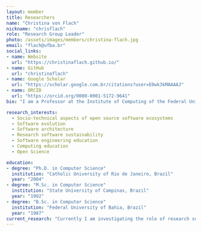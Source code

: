 ```yaml
---
layout: member
title: Researchers
name: "Christina von Flach"
nickname: "chrisflach"
role: "Research Group Leader"
photo: /assets/images/members/christina-flach.jpg
email: "flach@ufba.br"
social_links:
- name: Website
  url: "https://christinaflach.github.io/"
- name: GitHub
  url: "christinaflach"
- name: Google Scholar
  url: "https://scholar.google.com.br/citations?user=E0wk3kMAAAAJ"
- name: ORCID
  url: "https://orcid.org/0000-0001-5172-9641"
bio: "I am a Professor at the Institute of Computing of the Federal University of Bahia since 1990. I hold a PhD degree in Computer Science from the Catholic University of Rio de Janeiro, Brazil (2004), supervised by Prof. Carlos Lucena. In 2019, I took a sabbatical leave at Catholic University of Rio de Janeiro, Brazil. In 2019, I took a sabbatical leave at Faculty of Computer Science, University of Namur, Belgium. Currently, I am on a sabbatical leave at Universidade de São Paulo (USP), Brazil."

research_interests:
  - Socio-technical aspects of open source software ecosystems
  - Software evolution
  - Software architecture
  - Research software sustainability
  - Software engineering education
  - Computing education
  - Open Science

education:
- degree: "Ph.D. in Computer Science"
  institution: "Catholic University of Rio de Janeiro, Brazil"
  year: "2004"
- degree: "M.Sc. in Computer Science"
  institution: "State University of Campinas, Brazil"
  year: "1992"
- degree: "B.Sc. in Computer Science"
  institution: "Federal University of Bahia, Brazil"
  year: "1987"
current_research: "Currently I am investigating the role of research software and characteristics of its ecosystem in the context of the open scientific ecoystem."
---
```

